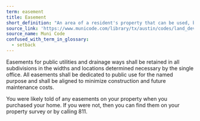 ```yaml
---
term: easement
title: Easement
short_definition: "An area of a resident's property that can be used, built on or changed by a government entity or neighbor. You may not build on any easements on your property."
source_link: 'https://www.municode.com/library/tx/austin/codes/land_development_code?nodeId=TIT30AUTRCOSURE_CH30-2SURE_ART3PLRE_DIV1PRMAEAAL_S30-2-132EAAL'
source_name: Muni Code
confused_with_term_in_glossary:
  - setback
---
```



Easements for public utilities and drainage ways shall be retained in all subdivisions in the widths and locations determined necessary by the single office. All easements shall be dedicated to public use for the named purpose and shall be aligned to minimize construction and future maintenance costs.

You were likely told of any easements on your property when you purchased your home. If you were not, then you can find them on your property survey or by calling 811.